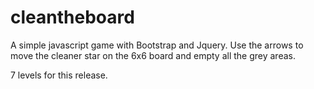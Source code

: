 # cleantheboard

A simple javascript game with Bootstrap and Jquery.
Use the arrows to move the cleaner star on the 6x6 board and empty all the grey areas.

7 levels for this release.

